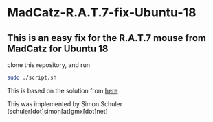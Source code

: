 # MadCatz-R.A.T.7-fix-Ubuntu-18
## This is an easy fix for the R.A.T.7 mouse from MadCatz for Ubuntu 18

clone this repository, and run
```bash
sudo ./script.sh
```

This is based on the solution from [here](https://netaddict.de/howtos:mad_catz_ubuntu)

This was implemented by Simon Schuler (schuler[dot]simon[at]gmx[dot]net)